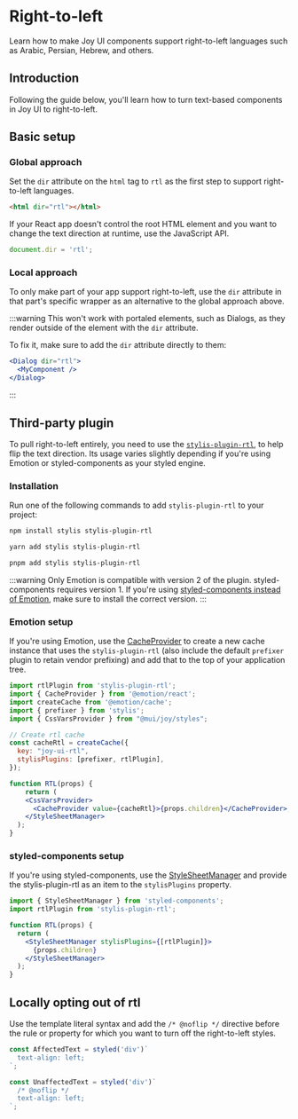 # Right-to-left

<p class="description">Learn how to make Joy UI components support right-to-left languages such as Arabic, Persian, Hebrew, and others.</p>

## Introduction

Following the guide below, you'll learn how to turn text-based components in Joy UI to right-to-left.

<!-- {{"demo": "Direction.js"}} -->

## Basic setup

### Global approach

Set the `dir` attribute on the `html` tag to `rtl` as the first step to support right-to-left languages.

```html
<html dir="rtl"></html>
```

If your React app doesn't control the root HTML element and you want to change the text direction at runtime, use the JavaScript API.

```js
document.dir = 'rtl';
```

### Local approach

To only make part of your app support right-to-left, use the `dir` attribute in that part's specific wrapper as an alternative to the global approach above.

:::warning
This won't work with portaled elements, such as Dialogs, as they render outside of the element with the `dir` attribute.

To fix it, make sure to add the `dir` attribute directly to them:

```jsx
<Dialog dir="rtl">
  <MyComponent />
</Dialog>
```

:::

## Third-party plugin

To pull right-to-left entirely, you need to use the [`stylis-plugin-rtl`](https://github.com/styled-components/stylis-plugin-rtl), to help flip the text direction.
Its usage varies slightly depending if you're using Emotion or styled-components as your styled engine.

### Installation

Run one of the following commands to add `stylis-plugin-rtl` to your project:

<codeblock storageKey="package-manager">

```bash npm
npm install stylis stylis-plugin-rtl
```

```bash yarn
yarn add stylis stylis-plugin-rtl
```

```bash pnpm
pnpm add stylis stylis-plugin-rtl
```

</codeblock>

:::warning
Only Emotion is compatible with version 2 of the plugin.
styled-components requires version 1.
If you're using [styled-components instead of Emotion](/joy-ui/customization/styled-components-setup/), make sure to install the correct version.
:::

### Emotion setup

If you're using Emotion, use the [CacheProvider](https://emotion.sh/docs/cache-provider) to create a new cache instance that uses the `stylis-plugin-rtl` (also include the default `prefixer` plugin to retain vendor prefixing) and add that to the top of your application tree.

```jsx
import rtlPlugin from 'stylis-plugin-rtl';
import { CacheProvider } from '@emotion/react';
import createCache from '@emotion/cache';
import { prefixer } from 'stylis';
import { CssVarsProvider } from "@mui/joy/styles";

// Create rtl cache
const cacheRtl = createCache({
  key: "joy-ui-rtl",
  stylisPlugins: [prefixer, rtlPlugin],
});

function RTL(props) {
    return (
    <CssVarsProvider>
      <CacheProvider value={cacheRtl}>{props.children}</CacheProvider>;
    </StyleSheetManager>
  );
}
```

### styled-components setup

If you're using styled-components, use the [StyleSheetManager](https://styled-components.com/docs/api#stylesheetmanager) and provide the stylis-plugin-rtl as an item to the `stylisPlugins` property.

```jsx
import { StyleSheetManager } from 'styled-components';
import rtlPlugin from 'stylis-plugin-rtl';

function RTL(props) {
  return (
    <StyleSheetManager stylisPlugins={[rtlPlugin]}>
      {props.children}
    </StyleSheetManager>
  );
}
```

## Locally opting out of rtl

Use the template literal syntax and add the `/* @noflip */` directive before the rule or property for which you want to turn off the right-to-left styles.

```jsx
const AffectedText = styled('div')`
  text-align: left;
`;

const UnaffectedText = styled('div')`
  /* @noflip */
  text-align: left;
`;
```

<!-- {{"demo": "RtlOptOutStylis.js", "hideToolbar": true}} -->

